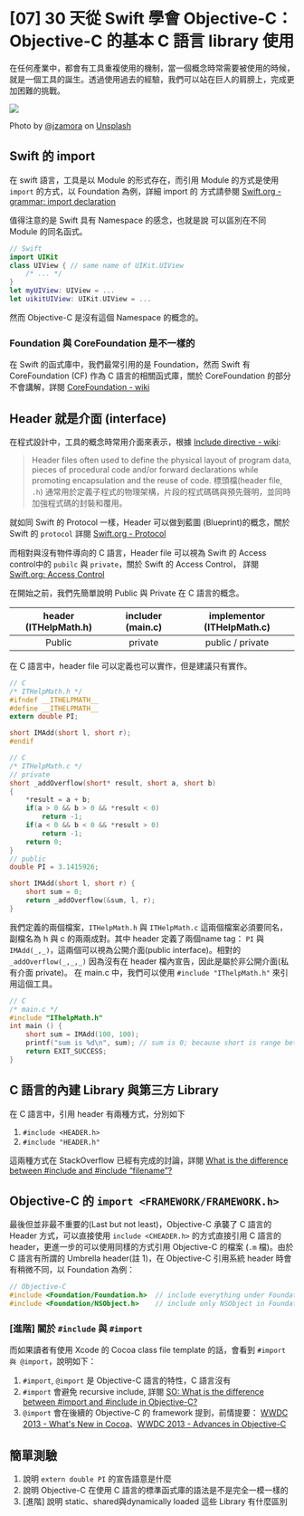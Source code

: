# [07] 30 天從 Swift 學會 Objective-C：Objective-C 的基本 C 語言 library 使用

在任何產業中，都會有工具重複使用的機制，當一個概念時常需要被使用的時候，就是一個工具的誕生。透過使用過去的經驗，我們可以站在巨人的肩膀上，完成更加困難的挑戰。

![](https://images.unsplash.com/photo-1495741545814-2d7f4d75ea09?ixlib=rb-1.2.1&ixid=eyJhcHBfaWQiOjEyMDd9&auto=format&fit=crop&w=1654&q=80)

Photo by [@jzamora](https://unsplash.com/@jzamora) on [Unsplash](https://unsplash.com/photos/GWOTvo3qq7U)

## Swift  的 import
在 swift 語言，工具是以 Module 的形式存在，而引用 Module 的方式是使用 `import` 的方式，以 Foundation 為例，詳細 import 的 方式請參閱 [Swift.org - grammar: import declaration](https://docs.swift.org/swift-book/ReferenceManual/Declarations.html#grammar_import-declaration)

值得注意的是 Swift 具有 Namespace 的感念，也就是說 可以區別在不同 Module 的同名函式。

```swift
// Swift
import UIKit
class UIView { // same name of UIKit.UIView
	/* ... */
}
let myUIView: UIView = ...
let uikitUIView: UIKit.UIView = ...
```
然而 Objective-C 是沒有這個 Namespace 的概念的。

### Foundation 與 CoreFoundation 是不一樣的
在 Swift 的函式庫中，我們最常引用的是 Foundation，然而 Swift 有 CoreFoundation (CF) 作為 C 語言的相關函式庫，關於 CoreFoundation 的部分不會講解，詳閱 [CoreFoundation - wiki](https://en.wikipedia.org/wiki/Core_Foundation)

## Header 就是介面 (interface)

在程式設計中，工具的概念時常用介面來表示，根據 [Include directive - wiki](https://en.wikipedia.org/wiki/Include_directive):

> Header files often used to define the physical layout of program data, pieces of procedural code and/or forward declarations while promoting encapsulation and the reuse of code.
> 標頭檔(header file, `.h`) 通常用於定義子程式的物理架構，片段的程式碼碼與預先聲明，並同時加強程式碼的封裝和覆用。

就如同 Swift 的 Protocol 一樣，Header 可以做到藍圖 (Blueprint)的概念，關於 Swift 的 `protocol` 詳閱 [Swift.org - Protocol](https://docs.swift.org/swift-book/LanguageGuide/Protocols.html)

而相對與沒有物件導向的 C 語言，Header file 可以視為 Swift 的 Access control中的 `pubilc` 與 `private`，關於 Swift 的 Access Control， 詳閱 [Swift.org: Access Control](https://docs.swift.org/swift-book/LanguageGuide/AccessControl.html)

在開始之前，我們先簡單說明 Public 與 Private 在 C 語言的概念。

| header (ITHelpMath.h)  | includer (main.c) | implementor (ITHelpMath.c) |
| :---------------------:| :---------------: | :------------------------: |
|   Public 		         | private  		 | public / private 		  |

在 C 語言中，header file 可以定義也可以實作，但是建議只有實作。

```C
// C 
/* ITHelpMath.h */
#ifndef __ITHELPMATH__
#define __ITHELPMATH__
extern double PI;

short IMAdd(short l, short r);
#endif
```

```c
// C 
/* ITHelpMath.c */
// private
short _addOverflow(short* result, short a, short b)  
{  
    *result = a + b;  
    if(a > 0 && b > 0 && *result < 0)  
        return -1;  
    if(a < 0 && b < 0 && *result > 0)  
        return -1;  
    return 0;  
}  
// public 
double PI = 3.1415926;

short IMAdd(short l, short r) {
	short sum = 0;
	return _addOverflow(&sum, l, r);
}
```

我們定義的兩個檔案，`ITHelpMath.h` 與 `ITHelpMath.c` 這兩個檔案必須要同名，副檔名為 h 與 c 的兩兩成對。其中 header 定義了兩個name tag： `PI` 與 `IMAdd(_,_)`，這兩個可以視為公開介面(public interface)。相對的 `_addOverflow(_,_,_)` 因為沒有在 header 檔內宣告，因此是屬於非公開介面(私有介面 private)。
在 main.c 中，我們可以使用 `#include "IThelpMath.h"` 來引用這個工具。

```c
// C
/* main.c */
#include "IThelpMath.h"
int main () {
	short sum = IMAdd(100, 100);
	printf("sum is %d\n", sum); // sum is 0; because short is range between -128...127
	return EXIT_SUCCESS;
}
```


## C 語言的內建 Library 與第三方 Library
在 C 語言中，引用 header 有兩種方式，分別如下
1. `#include <HEADER.h>` 
2. `#include "HEADER.h"`

這兩種方式在 StackOverflow 已經有完成的討論，詳閱 [What is the difference between #include <filename> and #include “filename”?](https://stackoverflow.com/questions/21593/what-is-the-difference-between-include-filename-and-include-filename)


## Objective-C 的 `import <FRAMEWORK/FRAMEWORK.h>` 


最後但並非最不重要的(Last but not least)，Objective-C 承襲了 C 語言的 Header 方式，可以直接使用 `include <CHEADER.h>` 的方式直接引用 C 語言的 header，更進一步的可以使用同樣的方式引用 Objective-C 的檔案 (`.m` 檔)。由於 C 語言有所謂的 Umbrella header(註 1)，在 Objective-C 引用系統 header 時會有稍微不同，以 Foundation 為例：

```objectivec
// Objective-C
#include <Foundation/Foundation.h>  // include everything under Foundation
#include <Foundation/NSObject.h>    // include only NSObject in Foundation
```

### [進階] 關於 `#include` 與 `#import`
而如果讀者有使用 Xcode 的 Cocoa class file template 的話，會看到 `#import 與 @import`，說明如下：
1. `#import`, `@import` 是 Objective-C 語言的特性，C 語言沒有
2. `#import` 會避免 recursive include, 詳閱 [SO: What is the difference between #import and #include in Objective-C?
](https://stackoverflow.com/a/439691/10172299)
3. `@import` 會在後續的 Objective-C 的 framework 提到，前情提要： [WWDC 2013 - What's New in Cocoa](https://developer.apple.com/videos/play/wwdc2013/205/)、[WWDC 2013 - Advances in Objective-C](https://developer.apple.com/videos/play/wwdc2013/404/)

## 簡單測驗
1. 說明 `extern double PI` 的宣告語意是什麼
1. 說明 Objective-C 在使用 C 語言的標準函式庫的語法是不是完全一模一樣的
1. [進階] 說明 static、shared與dynamically loaded 這些 Library 有什麼區別
